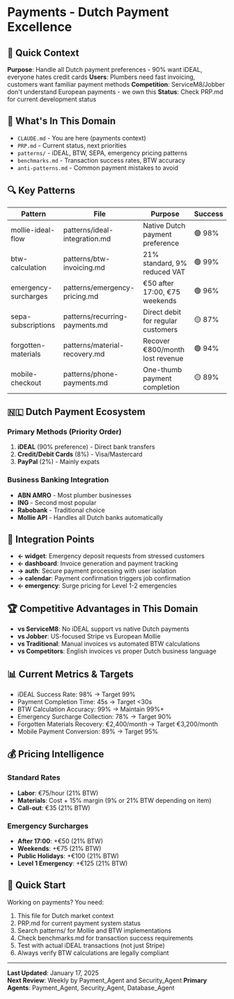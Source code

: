 # Payments - Dutch Payment Excellence

## 🎯 Quick Context
**Purpose**: Handle all Dutch payment preferences - 90% want iDEAL, everyone hates credit cards
**Users**: Plumbers need fast invoicing, customers want familiar payment methods
**Competition**: ServiceM8/Jobber don't understand European payments - we own this
**Status**: Check PRP.md for current development status

## 📁 What's In This Domain
- `CLAUDE.md` - You are here (payments context)
- `PRP.md` - Current status, next priorities
- `patterns/` - iDEAL, BTW, SEPA, emergency pricing patterns
- `benchmarks.md` - Transaction success rates, BTW accuracy
- `anti-patterns.md` - Common payment mistakes to avoid

## 🔍 Key Patterns
| Pattern | File | Purpose | Success |
|---------|------|---------|---------|
| mollie-ideal-flow | patterns/ideal-integration.md | Native Dutch payment preference | 🟢 98% |
| btw-calculation | patterns/btw-invoicing.md | 21% standard, 9% reduced VAT | 🟢 99% |
| emergency-surcharges | patterns/emergency-pricing.md | €50 after 17:00, €75 weekends | 🟢 96% |
| sepa-subscriptions | patterns/recurring-payments.md | Direct debit for regular customers | 🟡 87% |
| forgotten-materials | patterns/material-recovery.md | Recover €800/month lost revenue | 🟢 94% |
| mobile-checkout | patterns/phone-payments.md | One-thumb payment completion | 🟡 89% |

## 🇳🇱 Dutch Payment Ecosystem
### **Primary Methods (Priority Order)**
1. **iDEAL** (90% preference) - Direct bank transfers
2. **Credit/Debit Cards** (8%) - Visa/Mastercard
3. **PayPal** (2%) - Mainly expats

### **Business Banking Integration**
- **ABN AMRO** - Most plumber businesses
- **ING** - Second most popular
- **Rabobank** - Traditional choice
- **Mollie API** - Handles all Dutch banks automatically

## 🤝 Integration Points
- **← widget**: Emergency deposit requests from stressed customers
- **← dashboard**: Invoice generation and payment tracking
- **→ auth**: Secure payment processing with user isolation
- **→ calendar**: Payment confirmation triggers job confirmation
- **← emergency**: Surge pricing for Level 1-2 emergencies

## 🏆 Competitive Advantages in This Domain
- **vs ServiceM8**: No iDEAL support vs native Dutch payments
- **vs Jobber**: US-focused Stripe vs European Mollie
- **vs Traditional**: Manual invoices vs automated BTW calculations
- **vs Competitors**: English invoices vs proper Dutch business language

## 📊 Current Metrics & Targets
- iDEAL Success Rate: 98% → Target 99%
- Payment Completion Time: 45s → Target <30s
- BTW Calculation Accuracy: 99% → Maintain 99%+
- Emergency Surcharge Collection: 78% → Target 90%
- Forgotten Materials Recovery: €2,400/month → Target €3,200/month
- Mobile Payment Conversion: 89% → Target 95%

## 💰 Pricing Intelligence
### **Standard Rates**
- **Labor**: €75/hour (21% BTW)
- **Materials**: Cost + 15% margin (9% or 21% BTW depending on item)
- **Call-out**: €35 (21% BTW)

### **Emergency Surcharges**
- **After 17:00**: +€50 (21% BTW)
- **Weekends**: +€75 (21% BTW)
- **Public Holidays**: +€100 (21% BTW)
- **Level 1 Emergency**: +€125 (21% BTW)

## 🚀 Quick Start
Working on payments? You need:
1. This file for Dutch market context
2. PRP.md for current payment system status
3. Search patterns/ for Mollie and BTW implementations
4. Check benchmarks.md for transaction success requirements
5. Test with actual iDEAL transactions (not just Stripe)
6. Always verify BTW calculations are legally compliant

---

**Last Updated**: January 17, 2025  
**Next Review**: Weekly by Payment_Agent and Security_Agent
**Primary Agents**: Payment_Agent, Security_Agent, Database_Agent